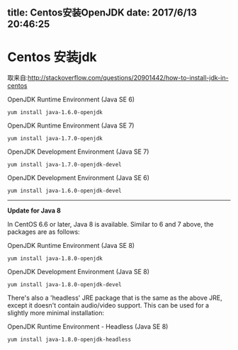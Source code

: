 title: Centos安装OpenJDK
date: 2017/6/13 20:46:25
---

# Centos 安装jdk

取来自:http://stackoverflow.com/questions/20901442/how-to-install-jdk-in-centos

OpenJDK Runtime Environment (Java SE 6)

```
yum install java-1.6.0-openjdk
```

OpenJDK Runtime Environment (Java SE 7)

```
yum install java-1.7.0-openjdk
```

OpenJDK Development Environment (Java SE 7)

```
yum install java-1.7.0-openjdk-devel
```
<!--more-->
OpenJDK Development Environment (Java SE 6)

```
yum install java-1.6.0-openjdk-devel
```

------

**Update for Java 8**

In CentOS 6.6 or later, Java 8 is available. Similar to 6 and 7 above, the packages are as follows:

OpenJDK Runtime Environment (Java SE 8)

```
yum install java-1.8.0-openjdk
```

OpenJDK Development Environment (Java SE 8)

```
yum install java-1.8.0-openjdk-devel
```

There's also a 'headless' JRE package that is the same as the above JRE, except it doesn't contain audio/video support. This can be used for a slightly more minimal installation:

OpenJDK Runtime Environment - Headless (Java SE 8)

```
yum install java-1.8.0-openjdk-headless
```